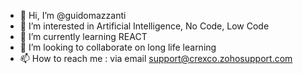 - 👋 Hi, I’m @guidomazzanti
- 👀 I’m interested in Artificial Intelligence, No Code, Low Code
- 🌱 I’m currently learning REACT
- 💞️ I’m looking to collaborate on long life learning
- 📫 How to reach me : via email support@crexco.zohosupport.com

<!---
guidomazzanti/guidomazzanti is a ✨ special ✨ repository because its `README.md` (this file) appears on your GitHub profile.
You can click the Preview link to take a look at your changes.
--->
